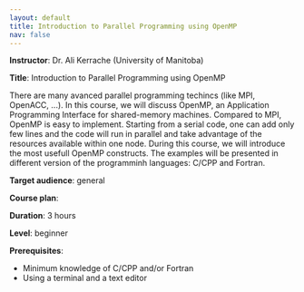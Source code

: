 ```yaml
---
layout: default
title: Introduction to Parallel Programming using OpenMP
nav: false
---
```


**Instructor**: Dr. Ali Kerrache (University of Manitoba)

**Title**: Introduction to Parallel Programming using OpenMP

There are many avanced parallel programming techincs (like MPI, OpenACC, ...). In this course, we will discuss OpenMP, an Application Programming Interface for shared-memory machines. Compared to MPI, OpenMP is easy to implement. Starting from a serial code, one can add only few lines and the code will run in parallel and take advantage of the resources available within one node. During this course, we will introduce the most usefull OpenMP constructs. The examples will be presented in different version of the programminh languages: C/CPP and Fortran. 

**Target audience**: general

**Course plan**:

**Duration**: 3 hours

**Level**: beginner

**Prerequisites**:

- Minimum knowledge of C/CPP and/or Fortran
- Using a terminal and a text editor

